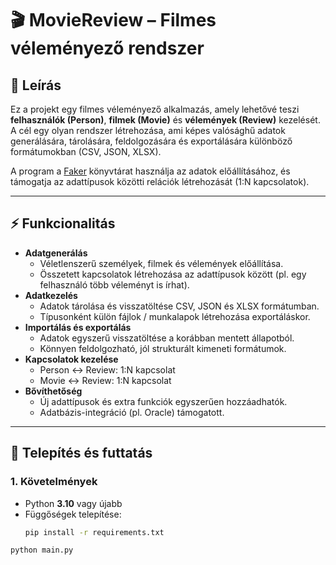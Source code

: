 # 🎬 MovieReview – Filmes véleményező rendszer

## 📌 Leírás
Ez a projekt egy filmes véleményező alkalmazás, amely lehetővé teszi **felhasználók (Person)**, **filmek (Movie)** és **vélemények (Review)** kezelését.  
A cél egy olyan rendszer létrehozása, ami képes valósághű adatok generálására, tárolására, feldolgozására és exportálására különböző formátumokban (CSV, JSON, XLSX).  

A program a [Faker](https://faker.readthedocs.io/) könyvtárat használja az adatok előállításához, és támogatja az adattípusok közötti relációk létrehozását (1:N kapcsolatok).

---

## ⚡ Funkcionalitás
- **Adatgenerálás**
  - Véletlenszerű személyek, filmek és vélemények előállítása.
  - Összetett kapcsolatok létrehozása az adattípusok között (pl. egy felhasználó több véleményt is írhat).
- **Adatkezelés**
  - Adatok tárolása és visszatöltése CSV, JSON és XLSX formátumban.
  - Típusonként külön fájlok / munkalapok létrehozása exportáláskor.
- **Importálás és exportálás**
  - Adatok egyszerű visszatöltése a korábban mentett állapotból.
  - Könnyen feldolgozható, jól strukturált kimeneti formátumok.
- **Kapcsolatok kezelése**
  - Person ↔ Review: 1:N kapcsolat  
  - Movie ↔ Review: 1:N kapcsolat
- **Bővíthetőség**
  - Új adattípusok és extra funkciók egyszerűen hozzáadhatók.
  - Adatbázis-integráció (pl. Oracle) támogatott.

---

## 🧭 Telepítés és futtatás

### 1. Követelmények
- Python **3.10** vagy újabb  
- Függőségek telepítése:  
  ```bash
  pip install -r requirements.txt
```
python main.py

